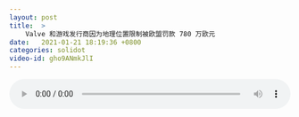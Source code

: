```yaml
---
layout: post
title:  >
    Valve 和游戏发行商因为地理位置限制被欧盟罚款 780 万欧元
date:   2021-01-21 18:19:36 +0800
categories: solidot
video-id: gho9ANmkJlI
---
```


<audio src="/assets/bdefd27f41f70723735fe87b68785d5d.mp3" style="width: 100%;" controls></audio>

